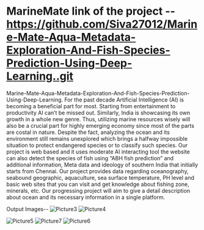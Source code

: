# MarineMate link of the project --https://github.com/Siva27012/Marine-Mate-Aqua-Metadata-Exploration-And-Fish-Species-Prediction-Using-Deep-Learning..git

Marine-Mate-Aqua-Metadata-Exploration-And-Fish-Species-Prediction-Using-Deep-Learning.
For the past decade Artificial Intelligence (AI) is becoming a beneficial part for most. Starting from entertainment to productivity AI can’t be missed out. Similarly, India is showcasing its own growth in a whole new genre. Thus, utilizing marine resources wisely will also be a crucial part for highly emerging economy since most of the parts are costal in nature. Despite the fact, analyzing the ocean and its environment still remains unexplored which brings a halfway impossible situation to protect endangered species or to classify such species. Our project is web based and it uses moderate AI interacting tool the website can also detect the species of fish using “ABH fish prediction” and additional information, Meta data and ideology of southern India that initially starts from Chennai. Our project provides data regarding oceanography, seabound geographic, aquaculture, sea surface temperature, PH level and basic web sites that you can visit and get knowledge about fishing zone, minerals, etc. Our progressing project will aim to give a detail description about ocean and its necessary information in a single platform.

Output Images--
![Picture3](https://github.com/user-attachments/assets/cebe07ae-cabd-4049-a495-d279224dca50)
![Picture4](https://github.com/user-attachments/assets/eb90e9b6-c337-474f-95e3-5ba0281e9fd4)

![Picture5](https://github.com/user-attachments/assets/3f1f43b8-df55-41b4-a964-fe026f7a4a01)
![Picture7](https://github.com/user-attachments/assets/8724203e-8bed-4f34-81d7-2ecc8293e2e7)
![Picture6](https://github.com/user-attachments/assets/60a6b596-74fb-4975-90ee-1b62f38e9741)


